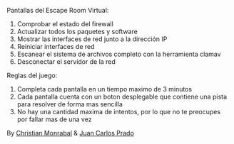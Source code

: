 Pantallas del Escape Room Virtual:

1. Comprobar el estado del firewall
2. Actualizar todos los paquetes y software
3. Mostrar las interfaces de red junto a la dirección IP 
4. Reiniciar interfaces de red 
5. Escanear el sistema de archivos completo con la herramienta clamav
6. Desconectar el servidor de la red

Reglas del juego:

1. Completa cada pantalla en un tiempo maximo de 3 minutos
2. Cada pantalla cuenta con un boton desplegable que contiene una pista para resolver de forma mas sencilla
3. No hay una cantidad maxima de intentos, por lo que no te preocupes por fallar mas de una vez


By [Christian Monrabal](https://github.com/christian-monrabal?tab=repositories) & [Juan Carlos Prado](https://github.com/JuanCarlospg)
